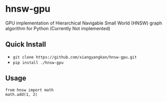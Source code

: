 # hnsw-gpu
GPU implementation of Hierarchical Navigable Small World (HNSW) graph algorithm for Python
(Currently Not implemented)

## Quick Install
* `git clone https://github.com/xiangyangkan/hnsw-gpu.git`
* `pip install ./hnsw-gpu`

## Usage
    from hnsw import math
    math.add(1, 2)